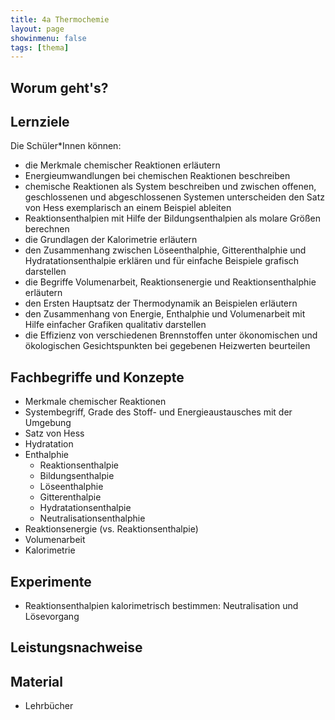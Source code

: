 ```yaml
---
title: 4a Thermochemie
layout: page
showinmenu: false
tags: [thema]
---
```


## Worum geht's?

## Lernziele

Die Schüler*Innen können:

- die Merkmale chemischer Reaktionen erläutern
- Energieumwandlungen bei chemischen Reaktionen beschreiben
- chemische Reaktionen als System beschreiben und zwischen offenen, geschlossenen und abgeschlossenen Systemen unterscheiden
den Satz von Hess exemplarisch an einem Beispiel ableiten
- Reaktionsenthalpien mit Hilfe der Bildungsenthalpien als molare Größen berechnen
- die Grundlagen der Kalorimetrie erläutern
- den Zusammenhang zwischen Löseenthalphie, Gitterenthalphie und Hydratationsenthalpie erklären und für einfache Beispiele grafisch darstellen
- die Begriffe Volumenarbeit, Reaktionsenergie und Reaktionsenthalphie erläutern
- den Ersten Hauptsatz der Thermodynamik an Beispielen erläutern
- den Zusammenhang von Energie, Enthalphie und Volumenarbeit mit Hilfe einfacher Grafiken qualitativ darstellen
- die Effizienz von verschiedenen Brennstoffen unter ökonomischen und ökologischen Gesichtspunkten bei gegebenen Heizwerten beurteilen

## Fachbegriffe und Konzepte

- Merkmale chemischer Reaktionen
- Systembegriff, Grade des Stoff- und Energieaustausches mit der Umgebung
- Satz von Hess
- Hydratation
- Enthalphie
	- Reaktionsenthalpie
	- Bildungsenthalpie
	- Löseenthalphie
	- Gitterenthalpie
	- Hydratationsenthalpie
	- Neutralisationsenthalphie
- Reaktionsenergie (vs. Reaktionsenthalpie)
- Volumenarbeit
- Kalorimetrie

## Experimente

- Reaktionsenthalpien kalorimetrisch bestimmen: Neutralisation und Lösevorgang

## Leistungsnachweise

## Material

- Lehrbücher

